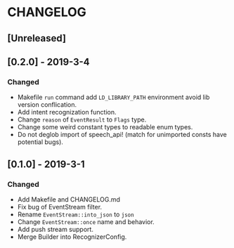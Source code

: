 # CHANGELOG

## [Unreleased]

## [0.2.0] - 2019-3-4

### Changed

- Makefile `run` command add `LD_LIBRARY_PATH` environment avoid lib version conflication.
- Add intent recognization function.
- Change `reason` of `EventResult` to `Flags` type.
- Change some weird constant types to readable enum types.
- Do not deglob import of speech_api! (match for unimported consts have potential bugs).

## [0.1.0] - 2019-3-1

### Changed

- Add Makefile and CHANGELOG.md
- Fix bug of EventStream filter.
- Rename `EventStream::into_json` to `json`
- Change `EventStream::once` name and behavior.
- Add push stream support.
- Merge Builder into RecognizerConfig.
